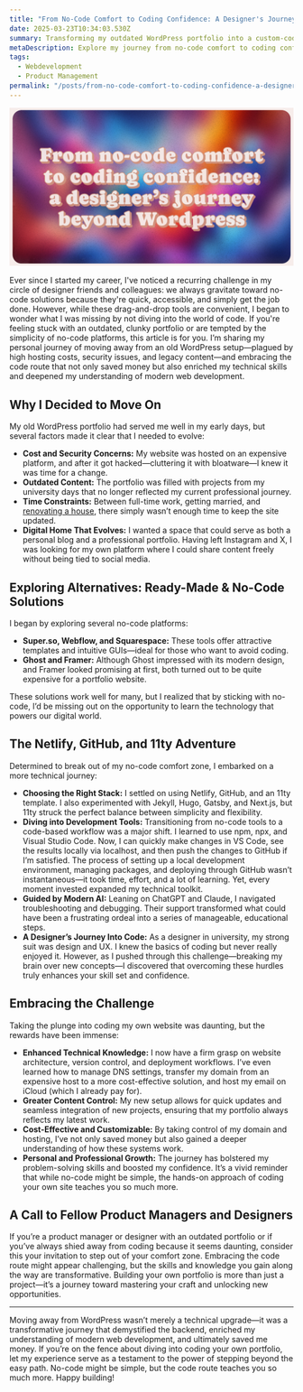 ```yaml
---
title: "From No-Code Comfort to Coding Confidence: A Designer's Journey Beyond WordPress"
date: 2025-03-23T10:34:03.530Z
summary: Transforming my outdated WordPress portfolio into a custom-coded website with Netlify, GitHub, and 11ty. Embracing code unlocked invaluable technical skills and creative freedom.
metaDescription: Explore my journey from no-code comfort to coding confidence as I build a custom portfolio using modern web development tools, saving costs and gaining new skills.
tags:
  - Webdevelopment
  - Product Management
permalink: "/posts/from-no-code-comfort-to-coding-confidence-a-designers-journey-beyond-wordpress/"
---
```


![An abstract illustration with on top of it the text "From No-Code Comfort to Coding Confidence: A Designer's Journey Beyond Wordpress](/src/assets/img/pm_portfolio_1.jpg)

Ever since I started my career, I've noticed a recurring challenge in my circle of designer friends and colleagues: we always gravitate toward no-code solutions because they're quick, accessible, and simply get the job done. However, while these drag-and-drop tools are convenient, I began to wonder what I was missing by not diving into the world of code. If you're feeling stuck with an outdated, clunky portfolio or are tempted by the simplicity of no-code platforms, this article is for you. I’m sharing my personal journey of moving away from an old WordPress setup—plagued by high hosting costs, security issues, and legacy content—and embracing the code route that not only saved money but also enriched my technical skills and deepened my understanding of modern web development.


## Why I Decided to Move On
My old WordPress portfolio had served me well in my early days, but several factors made it clear that I needed to evolve:

- **Cost and Security Concerns:** My website was hosted on an expensive platform, and after it got hacked—cluttering it with bloatware—I knew it was time for a change.
- **Outdated Content:** The portfolio was filled with projects from my university days that no longer reflected my current professional journey.
- **Time Constraints:** Between full-time work, getting married, and [renovating a house](https://www.youtube.com/watch?v=aGTbGuxJpR8&list=PLyJjd5kOQVok-eHna_Ha5LDXtp8nNJHFM), there simply wasn’t enough time to keep the site updated.
- **Digital Home That Evolves:** I wanted a space that could serve as both a personal blog and a professional portfolio. Having left Instagram and X, I was looking for my own platform where I could share content freely without being tied to social media.


## Exploring Alternatives: Ready-Made & No-Code Solutions
I began by exploring several no-code platforms:
- **Super.so, Webflow, and Squarespace:** These tools offer attractive templates and intuitive GUIs—ideal for those who want to avoid coding.
- **Ghost and Framer:** Although Ghost impressed with its modern design, and Framer looked promising at first, both turned out to be quite expensive for a portfolio website.

These solutions work well for many, but I realized that by sticking with no-code, I’d be missing out on the opportunity to learn the technology that powers our digital world.

## The Netlify, GitHub, and 11ty Adventure

Determined to break out of my no-code comfort zone, I embarked on a more technical journey:
- **Choosing the Right Stack:** I settled on using Netlify, GitHub, and an 11ty template. I also experimented with Jekyll, Hugo, Gatsby, and Next.js, but 11ty struck the perfect balance between simplicity and flexibility.
- **Diving into Development Tools:** Transitioning from no-code tools to a code-based workflow was a major shift. I learned to use npm, npx, and Visual Studio Code. Now, I can quickly make changes in VS Code, see the results locally via localhost, and then push the changes to GitHub if I’m satisfied. The process of setting up a local development environment, managing packages, and deploying through GitHub wasn’t instantaneous—it took time, effort, and a lot of learning. Yet, every moment invested expanded my technical toolkit.
- **Guided by Modern AI:** Leaning on ChatGPT and Claude, I navigated troubleshooting and debugging. Their support transformed what could have been a frustrating ordeal into a series of manageable, educational steps.
- **A Designer’s Journey Into Code:** As a designer in university, my strong suit was design and UX. I knew the basics of coding but never really enjoyed it. However, as I pushed through this challenge—breaking my brain over new concepts—I discovered that overcoming these hurdles truly enhances your skill set and confidence.

## Embracing the Challenge

Taking the plunge into coding my own website was daunting, but the rewards have been immense:
- **Enhanced Technical Knowledge:** I now have a firm grasp on website architecture, version control, and deployment workflows. I’ve even learned how to manage DNS settings, transfer my domain from an expensive host to a more cost-effective solution, and host my email on iCloud (which I already pay for).
- **Greater Content Control:** My new setup allows for quick updates and seamless integration of new projects, ensuring that my portfolio always reflects my latest work.
- **Cost-Effective and Customizable:** By taking control of my domain and hosting, I’ve not only saved money but also gained a deeper understanding of how these systems work.
- **Personal and Professional Growth:** The journey has bolstered my problem-solving skills and boosted my confidence. It’s a vivid reminder that while no-code might be simple, the hands-on approach of coding your own site teaches you so much more.

## A Call to Fellow Product Managers and Designers

If you’re a product manager or designer with an outdated portfolio or if you’ve always shied away from coding because it seems daunting, consider this your invitation to step out of your comfort zone. Embracing the code route might appear challenging, but the skills and knowledge you gain along the way are transformative. Building your own portfolio is more than just a project—it’s a journey toward mastering your craft and unlocking new opportunities.

---

Moving away from WordPress wasn’t merely a technical upgrade—it was a transformative journey that demystified the backend, enriched my understanding of modern web development, and ultimately saved me money. If you’re on the fence about diving into coding your own portfolio, let my experience serve as a testament to the power of stepping beyond the easy path. No-code might be simple, but the code route teaches you so much more. Happy building!